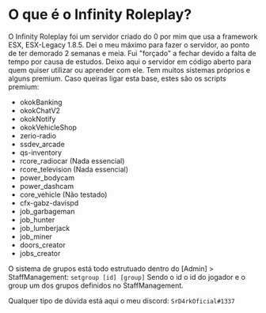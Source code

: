 # O que é o Infinity Roleplay?

O Infinity Roleplay foi um servidor criado do 0 por mim que usa a framework ESX, ESX-Legacy 1.8.5. Dei o meu máximo para fazer o servidor, ao ponto de ter demorado 2 semanas e meia. Fui "forçado" a fechar devido a falta de tempo por causa de estudos. Deixo aqui o servidor em código aberto para quem quiser utilizar ou aprender com ele. Tem muitos sistemas próprios e alguns premium. Caso queiras ligar esta base, estes são os scripts premium:

* okokBanking
* okokChatV2
* okokNotify
* okokVehicleShop
* zerio-radio
* ssdev_arcade
* qs-inventory
* rcore_radiocar (Nada essencial)
* rcore_television (Nada essencial)
* power_bodycam
* power_dashcam
* core_vehicle (Não testado)
* cfx-gabz-davispd
* job_garbageman
* job_hunter
* job_lumberjack
* job_miner
* doors_creator
* jobs_creator

O sistema de grupos está todo estrutuado dentro do [Admin] > StaffManagement: `setgroup [id] [group]`
Sendo o id o id do jogador e o group um dos grupos definidos no StaffManagement.

Qualquer tipo de dúvida está aqui o meu discord: `SrD4rkOficial#1337`